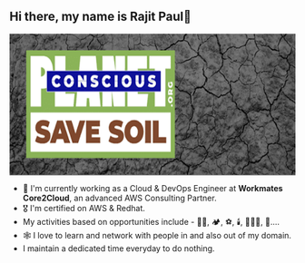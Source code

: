 ## Hi there, my name is Rajit Paul👋

<img align='center' src='save_soil.png' width='800' height='250'>

- 💼 I'm currently working as a Cloud & DevOps Engineer at **Workmates Core2Cloud**, an advanced AWS Consulting Partner.
- 🎖️ I'm certified on AWS & Redhat.
- My activities based on opportunities include - 🚴‍♂️, 🏕️, ⚽, 🕯️, 🏊🏻‍♂️, 🕺....
- 🕸️ I love to learn and network with people in and also out of my domain.
- I maintain a dedicated time everyday to do nothing.


<!--
**RajitPaul11/RajitPaul11** is a ✨ _special_ ✨ repository because its `README.md` (this file) appears on your GitHub profile.

Here are some ideas to get you started:

- 🔭 I’m currently working on ...
- 🌱 I’m currently learning ...
- 👯 I’m looking to collaborate on ...
- 🤔 I’m looking for help with ...
- 💬 Ask me about ...
- 📫 How to reach me: ...
- 😄 Pronouns: ...
- ⚡ Fun fact: ...
-->
